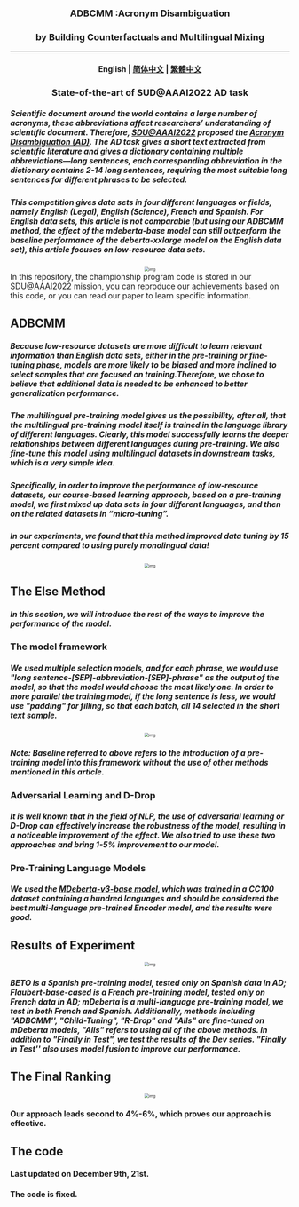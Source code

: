 <h3 align="center">ADBCMM  :Acronym Disambiguation
</h3>
<h3 align="center">
by Building Counterfactuals and Multilingual Mixing

</h3>

<hr>
<h4 align="center">
    <p>
        <b>English</b> |
        <a href="https://github.com/WENGSYX/ADBCMM/blob/master/README.md">简体中文</a> |
        <a href="https://github.com/WENGSYX/ADBCMM/blob/master/README_zh-hant.md">繁體中文</a>
    <p>
</h4>


<h3 align="center">
    <p>State-of-the-art of SUD@AAAI2022 AD task</p>
</h3>


#####         Scientific document around the world contains a large number of acronyms, these abbreviations affect researchers’ understanding of scientific document.  Therefore, [SDU@AAAI2022](https://sites.google.com/view/sdu-aaai22/) proposed the [Acronym Disambiguation (AD)](https://competitions.codalab.org/competitions/34899). The AD task gives a short text extracted from scientific literature and gives a dictionary containing multiple abbreviations—long sentences, each corresponding abbreviation in the dictionary contains 2-14 long sentences, requiring the most suitable long sentences for different phrases to be selected.

#####         This competition gives data sets in four different languages or fields, namely English (Legal), English (Science), French and Spanish. For English data sets, this article is not comparable (but using our ADBCMM method, the effect of the mdeberta-base model can still outperform the baseline performance of the deberta-xxlarge model on the English data set), this article focuses on low-resource data sets.

<center><img src="img/1.png" alt="img" style="zoom:50%;" /></center

#####             In this repository, the championship program code is stored in our SDU@AAAI2022 mission, you can reproduce our achievements based on this code, or you can read our paper to learn specific information.



## ADBCMM

#####         Because low-resource datasets are more difficult to learn relevant information than English data sets, either in the pre-training or fine-tuning phase, models are more likely to be biased and more inclined to select samples that are focused on training.Therefore, we chose to believe that additional data is needed to be enhanced to better generalization performance.

#####         The multilingual pre-training model gives us the possibility, after all, that the multilingual pre-training model itself is trained in the language library of different languages. Clearly, this model successfully learns the deeper relationships between different languages during pre-training. We also fine-tune this model using multilingual datasets in downstream tasks, which is a very simple idea.

#####         Specifically, in order to improve the performance of low-resource datasets, our course-based learning approach, based on a pre-training model, we first mixed up data sets in four different languages, and then on the related datasets in “micro-tuning”.

#####         In our experiments, we found that this method improved data tuning by 15 percent compared to using purely monolingual data!

<center><img src="img/3.png" alt="img" style="zoom:50%;" /></center>

## The Else Method

##### In this section, we will introduce the rest of the ways to improve the performance of the model.



### The model framework

#####         We used multiple selection models, and for each phrase, we would use "long sentence-[SEP]-abbreviation-[SEP]-phrase" as the output of the model, so that the model would choose the most likely one. In order to more parallel the training model, if the long sentence is less, we would use "padding" for filling, so that each batch, all 14 selected in the short text sample.

<center><img src="img/2.png" alt="img" style="zoom:50%;" /></center>

#####         Note: Baseline referred to above refers to the introduction of a pre-training model into this framework without the use of other methods mentioned in this article.



### Adversarial Learning and D-Drop

#####         It is well known that in the field of NLP, the use of adversarial learning or D-Drop can effectively increase the robustness of the model, resulting in a noticeable improvement of the effect. We also tried to use these two approaches and bring 1-5% improvement to our model.



### Pre-Training Language Models

#####         We used the [MDeberta-v3-base model](https://huggingface.co/microsoft/mdeberta-v3-base), which was trained in a CC100 dataset containing a hundred languages and should be considered the best multi-language pre-trained Encoder model, and the results were good.



## Results of Experiment

<center><img src="img/4.png" alt="img" style="zoom:50%;" /></center>

#####         BETO is a Spanish pre-training model, tested only on Spanish data in AD; Flaubert-base-cased is a French pre-training model, tested only on French data in AD; mDeberta is a multi-language pre-training model, we test in both French and Spanish. Additionally, methods including "ADBCMM'', "Child-Tuning", "R-Drop" and "Alls" are fine-tuned on mDeberta models, "Alls" refers to using all of the above methods. In addition to "Finally in Test", we test the results of the Dev series. "Finally in Test'' also uses model fusion to improve our performance.



## The Final Ranking

<center><img src="img/5.png" alt="img" style="zoom:50%;" /></center>

#### Our approach leads second to 4%-6%, which proves our approach is effective.



## The code



#### Last updated on December 9th, 21st.

#### The code is fixed.

